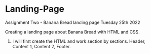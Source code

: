 # Landing-Page
Assignment Two - Banana Bread landing page
Tuesday 25th 2022

Creating a landing page about Banana Bread with HTML and CSS.

1. I will first create the HTML and work section by sections. Header, Content 1, Content 2, Footer.